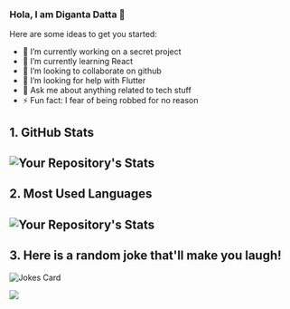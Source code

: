 ### Hola, I am Diganta Datta 👋

Here are some ideas to get you started:

- 🔭 I’m currently working on a secret project
- 🌱 I’m currently learning React
- 👯 I’m looking to collaborate on github
- 🤔 I’m looking for help with Flutter
- 💬 Ask me about anything related to tech stuff
- ⚡ Fun fact: I fear of being robbed for no reason 

## 1. GitHub Stats
![Your Repository's Stats](https://github-readme-stats.vercel.app/api?username=digantadatta&show_icons=true&theme=blue-green)
--------------------------------------------------------------------
## 2. Most Used Languages
![Your Repository's Stats](https://github-readme-stats.vercel.app/api/top-langs/?username=digantadatta&theme=blue-green)
--------------------------------------------------------------------
## 3. Here is a random joke that'll make you laugh!
![Jokes Card](https://readme-jokes.vercel.app/api)

<img src="https://komarev.com/ghpvc/?username=digantadatta"/>

